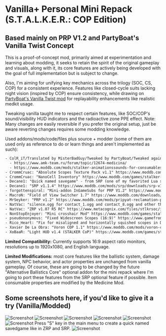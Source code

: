 # Vanilla+ Personal Mini Repack (S.T.A.L.K.E.R.: COP Edition)

## Based mainly on PRP V1.2 and PartyBoat's Vanilla Twist Concept

This is a proof-of-concept mod, primarily aimed at experimentation and learning about modding, it seeks to retain the spirit of the original gameplay and visuals, along with it, its core features are actively being developed with the goal of full implementation but is subject to change.

Also, I'm aiming for unifying key mechanics across the trilogy (SOC, CS, COP) for a consistent experience. Features like closed-cycle suits lacking night vision (inspired by COP) ensure consistency, while drawing on [PartyBoat's Vanilla Twist mod](https://www.moddb.com/mods/stalker-vanilla-twist/downloads/stalker-vanilla-twist-v10) for replayability enhancements like realistic medkit usage.

Tweaking vanilla taught me to respect certain features, like SOC/COP's sound/visibility HUD indicators and the radioactive zone PPE effect. Note: Many changes are easily reversible if you prefer the original setup, just be aware reverting changes requires some modding knowledge.

Used addons/mods/code/files plus source + modder (some of them are used only as reference to do or learn things and aren't implemented as such):

```txt
- ColR_iT/Translated by MisterBadGuy/Tweaked by PartyBoat/Tweaked again and adapted to multilanguage by forgottenspiral: "Medicine Mod" (one of my favorite Lua scripts)
  - https://www.amk-team.ru/forum/topic/12674-medicina/
  - https://www.moddb.com/mods/stalker-animationssounds-for-consumables/downloads/medicine-rc-ver1-1
- CrommCruac: "Absolute Scopes Texture Pack v1.1" https://www.moddb.com/games/stalker-call-of-pripyat/addons/absolute-scopes-texture-pack-v1-1
- CrommCruac: "NanoCell Inventory" https://www.moddb.com/games/stalker-call-of-pripyat/addons/nanocell-inventory
- Decane1: "Quick named savegame" - from SRP (one of my favorited Lua snippets, clear and simple).
- Decane1: "SRP v1.1.4" https://www.moddb.com/mods/srp/downloads/srp-v114
- forgottenspiral: "Mini-addon InGameSubs for PRP V1.2" https://www.moddb.com/games/stalker-call-of-pripyat/addons/mini-addon-ingamesubs-for-prp-v12
- MacroN: "Field of View Switcher 1.7" https://www.moddb.com/downloads/field-of-view-switcher-17
- MrSeyker: "PRP v1.2" https://www.moddb.com/mods/pripyat-reclamation-patch
- NatVac: "silence.ogg for contact_1.ogg and contact_8.ogg and other things" SAVandT_1.1.
- NatVac: "ZRP v1.07 R5 RC" https://www.metacognix.com/files/stlkrsoc/index.html
- NonStopEnjoyer: "Mini crosshair Mod" https://www.moddb.com/games/stalker-call-of-pripyat/addons/mini-crosshair-mod
- pseudononymous: "Fixed Widescreen Scopes (16:9)" https://www.gamefront.com/games/stalker/file/fixed-widescreen-scopes-16-9
- Rico_Heart: "Fix for misaligned and horizontally squished scopes in DX11 and DX10" https://www.moddb.com/games/stalker-call-of-pripyat/addons/absolute-scopes-texture-pack-v1-1
- Xavier De La Obra: "Voron COP 1.1" https://www.moddb.com/mods/voron-cop/downloads/voron-cop-1-1
- XoBaaR: "Light HUD v1.4 (STALKER CoP)" https://www.moddb.com/games/stalker-call-of-pripyat/addons/light-hud-v14
```

**Limited Compatibility:** Currently supports 16:9 aspect ratio monitors, resolutions up to 1920x1080, and English language.

**Limited Modifications:** most core features like the ballistic system, damage system, NPC behavior, and actor properties are unchanged from vanilla gameplay. Of course, these are going to be changed by the future "Alternative Ballistics Core" optional addon for the mini repack where I'm going to port these features from the SRP optional feature if possible. Item consumable properties are modified by the Medicine Mod.

## Some screenshots here, if you'd like to give it a try (Vanilla/Modded)

![Screenshot](https://i.ibb.co/qsRBv13/Vanilla-Modded-1.jpg)
![Screenshot](https://i.ibb.co/tpYnqCD/Vanilla-Modded-2.jpg)
![Screenshot](https://i.ibb.co/G0wVCCt/Vanilla-Modded-3.jpg)
![Screenshot](https://i.ibb.co/zJQFHh6/Vanilla-Modded-4.jpg)
![Screenshot](https://i.ibb.co/G2xqQh8/Vanilla-Modded-5.jpg)
![Screenshot](https://i.ibb.co/gV82y7g/Vanilla-Modded-6.jpg)
Press "S" key in the main menu to create a quick named savedgame like in ZRP and SRP.
![Screenshot](https://i.ibb.co/3kRcxwZ/Vanilla-Modded-7.png)
